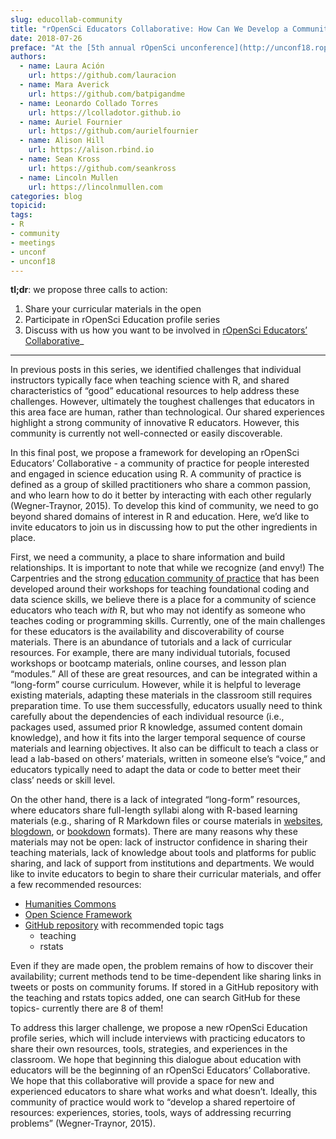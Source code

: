 ```yaml
---
slug: educollab-community
title: "rOpenSci Educators Collaborative: How Can We Develop a Community Of Innovative R Educators?"
date: 2018-07-26
preface: "At the [5th annual rOpenSci unconference](http://unconf18.ropensci.org) in May 2018, a group of scientists and educators shared their experiences, frustrations, failures, and successes teaching science with R. What came out of this discussion was a framework for rOpenSci Educators’ Collaborative: a community of practice for people interested and engaged in science education using R. This blog post is the third of a three-post series about education and R, written by this group of unconf18 participants. Read the first post about common pedagogical challenges [here](/2018/07/24/educollab-challenges/), and the second post about what makes a good open educational resource [here](/2018/07/25/educollab-resources/)."
authors:
  - name: Laura Ación
    url: https://github.com/lauracion
  - name: Mara Averick 
    url: https://github.com/batpigandme
  - name: Leonardo Collado Torres
    url: https://lcolladotor.github.io
  - name: Auriel Fournier 
    url: https://github.com/aurielfournier
  - name: Alison Hill
    url: https://alison.rbind.io
  - name: Sean Kross
    url: https://github.com/seankross
  - name: Lincoln Mullen
    url: https://lincolnmullen.com
categories: blog
topicid: 
tags:
- R
- community
- meetings
- unconf
- unconf18
---
```


**tl;dr**: we propose three calls to action:

1. Share your curricular materials in the open
1. Participate in rOpenSci Education profile series
1. Discuss with us how you want to be involved in [rOpenSci Educators’ Collaborative](https://github.com/ropenscilabs/rOpenSciEd)_

------------------------------

In previous posts in this series, we identified challenges that individual instructors typically face when teaching science with R, and shared characteristics of “good” educational resources to help address these challenges. However, ultimately the toughest challenges that educators in this area face are human, rather than technological. Our shared experiences highlight a strong community of innovative R educators. However, this community is currently not well-connected or easily discoverable. 

In this final post, we propose a framework for developing an rOpenSci Educators’ Collaborative - a community of practice for people interested and engaged in science education using R. A community of practice is defined as a group of skilled practitioners who share a common passion, and who learn how to do it better by interacting with each other regularly (Wegner-Traynor, 2015). To develop this kind of community, we need to go beyond shared domains of interest in R and education. Here, we’d like to invite educators to join us in discussing how to put the other ingredients in place. 

First, we need a community, a place to share information and build relationships. It is important to note that while we recognize (and envy!) The Carpentries and the strong [education community of practice](https://cookbook.carpentries.org) that has been developed around their workshops for teaching foundational coding and data science skills, we believe there is a place for a community of science educators who teach *with* R, but who may not identify as someone who teaches coding or programming skills. Currently, one of the main challenges for these educators is the availability and discoverability of course materials. There is an abundance of tutorials and a lack of curricular resources. For example, there are many individual tutorials, focused workshops or bootcamp materials, online courses, and lesson plan “modules.” All of these are great resources, and can be integrated within a “long-form” course curriculum. However, while it is helpful to leverage existing materials, adapting these materials in the classroom still requires preparation time. To use them successfully, educators usually need to think carefully about the dependencies of each individual resource (i.e., packages used, assumed prior R knowledge, assumed content domain knowledge), and how it fits into the larger temporal sequence of course materials and learning objectives. It also can be difficult to teach a class or lead a lab-based on others’ materials, written in someone else’s “voice,” and educators typically need to adapt the data or code to better meet their class’ needs or skill level. 

On the other hand, there is a lack of integrated “long-form” resources, where educators share full-length syllabi along with R-based learning materials (e.g., sharing of R Markdown files or course materials in [websites](https://rmarkdown.rstudio.com/rmarkdown_websites.htm), [blogdown](https://bookdown.org/yihui/blogdown/), or [bookdown](https://bookdown.org/yihui/bookdown/) formats). There are many reasons why these materials may not be open: lack of instructor confidence in sharing their teaching materials, lack of knowledge about tools and platforms for public sharing, and lack of support from institutions and departments. We would like to invite educators to begin to share their curricular materials, and offer a few recommended resources:

- [Humanities Commons](https://hcommons.org)
- [Open Science Framework](https://osf.io)
- [GitHub repository](https://github.com) with recommended topic tags
    - teaching
    - rstats

Even if they are made open, the problem remains of how to discover their availability; current methods tend to be time-dependent like sharing links in tweets or posts on community forums. If stored in a GitHub repository with the teaching and rstats topics added, one can search GitHub for these topics- currently there are 8 of them! 

To address this larger challenge, we propose a new rOpenSci Education profile series, which will include interviews with practicing educators to share their own resources, tools, strategies, and experiences in the classroom. We hope that beginning this dialogue about education with educators will be the beginning of an rOpenSci Educators’ Collaborative. We hope that this collaborative will provide a space for new and experienced educators to share what works and what doesn’t. Ideally, this community of practice would work to “develop a shared repertoire of resources: experiences, stories, tools, ways of addressing recurring problems” (Wegner-Traynor, 2015).

